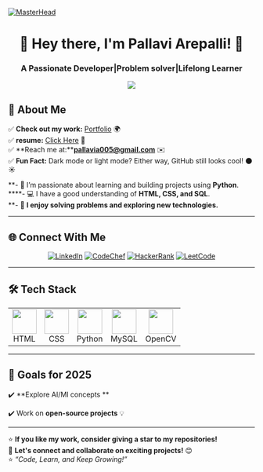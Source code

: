 [![MasterHead](https://user-images.githubusercontent.com/90236635/232446433-d5540fa2-fe28-4bb8-b929-cdb51fe61336.gif)](https://mokshagna2004.github.io/my-portfolio/)

<h1 align="center">👋 Hey there, I'm Pallavi Arepalli! 🚀</h1>
<h3 align="center">A Passionate Developer|Problem solver|Lifelong Learner</h3>


<p align="center">
  <img src="https://github.com/Pallaviarepalli/pallavi2005/blob/main/coding.gif?raw=true">
</p>


## 🚀 About Me  
✅ **Check out my work:** [Portfolio](https://pallavi-portfolia.lovable.app/) 🌍  
✅ **resume:** [Click Here](https://drive.google.com/file/d/1kqVEobF_1NSzBK9IUl92ML5NA4bUMvxV/view?usp=drive_link) 📄  
✅ **Reach me at:****pallavia005@gmail.com** ✉️  
✅ **Fun Fact:** Dark mode or light mode? Either way, GitHub still looks cool! 🌑☀️

**- 🌱 I’m passionate about learning and building projects using **Python**.  
****- 💻 I have a good understanding of **HTML, CSS, and SQL**.  
**- 🧩 **I enjoy solving problems and exploring new technologies.** 


---

## 🌐 Connect With Me  
<p align="center">
  <a href="https://www.linkedin.com/in/pallavi-arepalli-4a4883259/" target="_blank"><img src="https://img.shields.io/badge/LinkedIn-blue?style=for-the-badge&logo=linkedin" alt="LinkedIn" /></a>
  <a href="https://www.codechef.com/users/pallavi_124" target="_blank"><img src="https://img.shields.io/badge/CodeChef-5B4638?style=for-the-badge&logo=codechef&logoColor=white" alt="CodeChef" /></a>
  <a href="https://www.hackerrank.com/profile/pallavia005" target="_blank"><img src="https://img.shields.io/badge/HackerRank-107C10?style=for-the-badge&logo=hackerrank&logoColor=white" alt="HackerRank" /></a>
  <a href="https://leetcode.com/u/pallaviarepalli/" target="_blank"><img src="https://img.shields.io/badge/LeetCode-FFA116?style=for-the-badge&logo=leetcode&logoColor=white" alt="LeetCode" /></a>
</p>

---

## 🛠️ Tech Stack  
<p align="center">
  <table>
    <tr>
      <td align="center">
        <img src="https://skillicons.dev/icons?i=html" width="50" height="50"/><br>HTML
      </td>
      <td align="center">
        <img src="https://skillicons.dev/icons?i=css" width="50" height="50"/><br>CSS
      </td>
      <td align="center">
        <img src="https://skillicons.dev/icons?i=python" width="50" height="50"/><br>Python
      </td>
      <td align="center">
        <img src="https://skillicons.dev/icons?i=mysql" width="50" height="50"/><br>MySQL
      </td>
       <td align="center">
        <img src="https://skillicons.dev/icons?i=opencv" width="50" height="50"/><br>OpenCV
      </td>
    </tr>
  </table>
</p>


---

## 🎯 Goals for 2025  
✔️ **Explore AI/Ml concepts ** 

✔️ Work on **open-source projects** 💡 


---

⭐ **If you like my work, consider giving a star to my repositories!**  
💬 **Let's connect and collaborate on exciting projects!** 😊  
⭐ *“Code, Learn, and Keep Growing!”*
